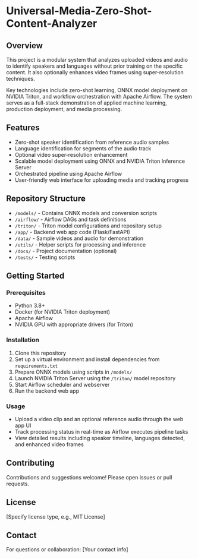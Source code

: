 # Universal-Media-Zero-Shot-Content-Analyzer

## Overview
This project is a modular system that analyzes uploaded videos and audio to identify speakers and languages without prior training on the specific content. It also optionally enhances video frames using super-resolution techniques.

Key technologies include zero-shot learning, ONNX model deployment on NVIDIA Triton, and workflow orchestration with Apache Airflow. The system serves as a full-stack demonstration of applied machine learning, production deployment, and media processing.

## Features
- Zero-shot speaker identification from reference audio samples
- Language identification for segments of the audio track
- Optional video super-resolution enhancement
- Scalable model deployment using ONNX and NVIDIA Triton Inference Server
- Orchestrated pipeline using Apache Airflow
- User-friendly web interface for uploading media and tracking progress

## Repository Structure
- `/models/` - Contains ONNX models and conversion scripts
- `/airflow/` - Airflow DAGs and task definitions
- `/triton/` - Triton model configurations and repository setup
- `/app/` - Backend web app code (Flask/FastAPI)
- `/data/` - Sample videos and audio for demonstration
- `/utils/` - Helper scripts for processing and inference
- `/docs/` - Project documentation (optional)
- `/tests/` - Testing scripts

## Getting Started

### Prerequisites
- Python 3.8+  
- Docker (for NVIDIA Triton deployment)  
- Apache Airflow  
- NVIDIA GPU with appropriate drivers (for Triton)

### Installation
1. Clone this repository  
2. Set up a virtual environment and install dependencies from `requirements.txt`  
3. Prepare ONNX models using scripts in `/models/`  
4. Launch NVIDIA Triton Server using the `/triton/` model repository  
5. Start Airflow scheduler and webserver  
6. Run the backend web app  

### Usage
- Upload a video clip and an optional reference audio through the web app UI  
- Track processing status in real-time as Airflow executes pipeline tasks  
- View detailed results including speaker timeline, languages detected, and enhanced video frames  

## Contributing
Contributions and suggestions welcome! Please open issues or pull requests.

## License
[Specify license type, e.g., MIT License]

## Contact
For questions or collaboration: [Your contact info]

